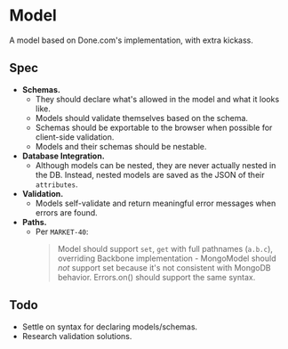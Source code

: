 # Model #

A model based on Done.com's implementation, with extra kickass.

## Spec ##

* **Schemas.**
  * They should declare what's allowed in the model and what it looks like.
  * Models should validate themselves based on the schema.
  * Schemas should be exportable to the browser when possible for client-side validation.
  * Models and their schemas should be nestable.
* **Database Integration.**
  * Although models can be nested, they are never actually nested in the DB. Instead, nested models are saved as the JSON of their `attributes`.
* **Validation.**
  * Models self-validate and return meaningful error messages when errors are found.
* **Paths.**
  * Per `MARKET-40`:
    > Model should support `set`, `get` with full pathnames (`a.b.c`), overriding Backbone implementation - MongoModel should *not* support set because it's not consistent with MongoDB behavior.
    > Errors.on() should support the same syntax.

## Todo ##

* Settle on syntax for declaring models/schemas.
* Research validation solutions.